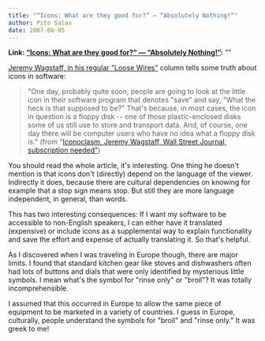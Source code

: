 ```yaml
---
title: "“Icons: What are they good for?” — “Absolutely Nothing!”"
author: Pito Salas
date: 2007-06-05
---
```


**Link: [“Icons: What are they good for?” — “Absolutely Nothing!”](None):** ""

[Jeremy Wagstaff, in his regular "Loose
Wires"](<http://online.wsj.com/article/SB118064841957620556.html?mod=Loose+Wire>)
column tells some truth about icons in software:

> "One day, probably quite soon, people are going to look at the little icon
> in their software program that denotes "save" and say, "What the heck is
> that supposed to be?" That's because, in most cases, the icon in question is
> a floppy disk -- one of those plastic-enclosed disks some of us still use to
> store and transport data. And, of course, one day there will be computer
> users who have no idea what a floppy disk is." (from "[Iconoclasm, Jeremy
> Wagstaff, Wall Street Journal, subscription
> needed"](<http://online.wsj.com/article/SB118064841957620556.html?mod=Loose+Wire>))

You should read the whole article, it's interesting. One thing he doesn't
mention is that icons don't (directly) depend on the language of the viewer.
Indirectly it does, because there are cultural dependencies on knowing for
example that a stop sign means stop. But still they are more language
independent, in general, than words.

This has two interesting consequences: If I want my software to be accessible
to non-English speakers, I can either have it translated (expensive) or
include icons as a supplemental way to explain functionality and save the
effort and expense of actually translating it. So that's helpful.

As I discovered when I was traveling in Europe though, there are major limits.
I found that standard kitchen gear like stoves and dishwashers often had lots
of buttons and dials that were only identified by mysterious little symbols. I
mean what's the symbol for "rinse only" or "broil"? It was totally
incomprehensible.

I assumed that this occurred in Europe to allow the same piece of equipment to
be marketed in a variety of countries. I guess in Europe, culturally, people
understand the symbols for "broil" and "rinse only." It was greek to me!


